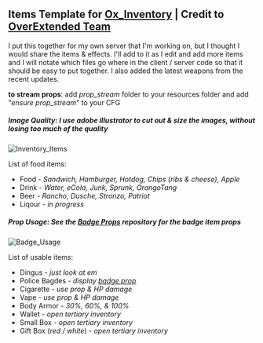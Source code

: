 ## Items Template for [Ox_Inventory](https://github.com/overextended/ox_inventory) | **Credit to [OverExtended Team](https://github.com/overextended)**

I put this together for my own server that I'm working on, but I thought I would share the items & effects. I'll add to it as I edit and add more items and I will notate which files go where in the client / server code so that it should be easy to put together. I also added the latest weapons from the recent updates.

**to stream props**: add *prop_stream* folder to your resources folder and add "*ensure prop_stream*" to your CFG

##### Image Quality: *I use adobe illustrator to cut out & size the images, without losing too much of the quality*
![Inventory_Items](https://imgur.com/paYwbNi.png)

List of food items:
* Food - *Sandwich, Hamburger, Hotdog, Chips (ribs & cheese), Apple*
* Drink - *Water, eCola, Junk, Sprunk, OrangoTang*
* Beer - *Rancho, Dusche, Stronzo, Patriot*
* Liqour - *in progress*

##### Prop Usage: *See the [Badge Props](https://github.com/MIAgimir/FiveM-LeoBadgeProps) repository for the badge item props*
![Badge_Usage](https://imgur.com/bZYyPLi.png)

List of usable items:
* Dingus - *just look at em*
* Police Bagdes - *display [badge prop](https://github.com/MIAgimir/FiveM-LeoBadgeProps)*
* Cigarette - *use prop & HP damage*
* Vape - *use prop & HP damage*
* Body Armor - *30%, 60%, & 100%*
* Wallet - *open tertiary inventory*
* Small Box - *open tertiary inventory*
* Gift Box (*red / white*) - *open tertiary inventory*
